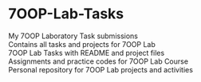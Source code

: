# 7OOP-Lab-Tasks
My 7OOP Laboratory Task submissions  
Contains all tasks and projects for 7OOP Lab  
7OOP Lab Tasks with README and project files  
Assignments and practice codes for 7OOP Lab Course  
Personal repository for 7OOP Lab projects and activities

